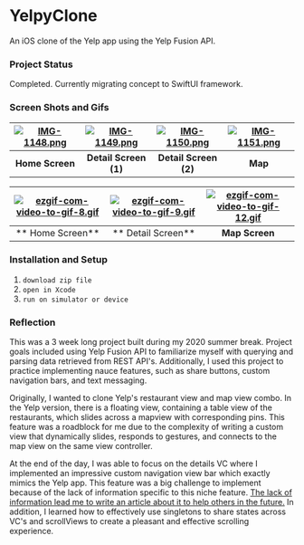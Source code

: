 # YelpyClone

An iOS clone of the Yelp app using the Yelp Fusion API.

### Project Status
Completed. Currently migrating concept to SwiftUI framework.

### Screen Shots and Gifs


| [![IMG-1148.png](https://i.postimg.cc/rpF0XZwM/IMG-1148.png)](https://postimg.cc/MnNK1DBF) | [![IMG-1149.png](https://i.postimg.cc/JhGr5fhD/IMG-1149.png)](https://postimg.cc/NyvvgPmB) | [![IMG-1150.png](https://i.postimg.cc/bJZZdGn5/IMG-1150.png)](https://postimg.cc/r0LVPwQG) | [![IMG-1151.png](https://i.postimg.cc/T2mPSvJn/IMG-1151.png)](https://postimg.cc/WtNjFKK4) |
|:------------------------------------------------------------------------------------------:|:------------------------------------------------------------------------------------------:|:------------------------------------------------------------------------------------------:|:------------------------------------------------------------------------------------------:|
|                                      **Home Screen**                                       |                                    **Detail Screen (1)**                                    |                                    **Detail Screen (2)**                                    |                                          **Map**                                           |





| [![ezgif-com-video-to-gif-8.gif](https://i.postimg.cc/ZYrdNd2k/ezgif-com-video-to-gif-8.gif)](https://postimg.cc/4nxykmXw) | [![ezgif-com-video-to-gif-9.gif](https://i.postimg.cc/VLZL0sfQ/ezgif-com-video-to-gif-9.gif)](https://postimg.cc/0bmqLsKc) | [![ezgif-com-video-to-gif-12.gif](https://i.postimg.cc/8c2FW1Gb/ezgif-com-video-to-gif-12.gif)](https://postimg.cc/9wBFHHr4) |
|:--------------------------------------------------------------------------------------------------------------------------:|:--------------------------------------------------------------------------------------------------------------------------:|:----------------------------------------------------------------------------------------------------------------------------:|
|                                                      ** Home Screen**                                                      |                                                     ** Detail Screen**                                                     |                                                        **Map Screen**                                                        |

### Installation and Setup
1. `download zip file`
2. `open in Xcode`
3. `run on simulator or device`

### Reflection
This was a 3 week long project built during my 2020 summer break. Project goals included using Yelp Fusion API to familiarize myself with querying and parsing data retrieved from REST API's. Additionally, I used this project to practice implementing nauce features, such as share buttons, custom navigation bars, and text messaging.

Originally, I wanted to clone Yelp's restaurant view and map view combo. In the Yelp version, there is a floating view, containing a table view of the restaurants, which slides across a mapview with corresponding pins. This feature was a roadblock for me due to the complexity of writing a custom view that dynamically slides, responds to gestures, and connects to the map view on the same view controller.

At the end of the day, I was able to focus on the details VC where I implemented an impressive custom navigation view bar which exactly mimics the Yelp app. This feature was a big challenge to implement because of the lack of information specific to this niche feature. [The lack of information lead me to write an article about it to help others in the future.](https://medium.com/me/stats/post/3c887160b309) In addition, I learned how to effectively use singletons to share states across VC's and scrollViews to create a pleasant and effective scrolling experience.
